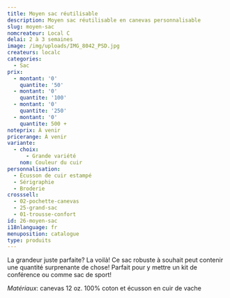 ```yaml
---
title: Moyen sac réutilisable
description: Moyen sac réutilisable en canevas personnalisable
slug: moyen-sac
nomcreateur: Local C
delai: 2 à 3 semaines
image: /img/uploads/IMG_8042_PSD.jpg
createurs: localc
categories:
  - Sac
prix:
  - montant: '0'
    quantite: '50'
  - montant: '0'
    quantite: '100'
  - montant: '0'
    quantite: '250'
  - montant: '0'
    quantite: 500 +
noteprix: À venir
pricerange: À venir
variante:
  - choix:
      - Grande variété
    nom: Couleur du cuir
personnalisation:
  - Écusson de cuir estampé
  - Sérigraphie
  - Broderie
crosssell:
  - 02-pochette-canevas
  - 25-grand-sac
  - 01-trousse-confort
id: 26-moyen-sac
i18nlanguage: fr
menuposition: catalogue
type: produits
---
```

La grandeur juste parfaite? La voilà! Ce sac robuste à souhait peut contenir une quantité surprenante de chose! Parfait pour y mettre un kit de conférence ou comme sac de sport!

_Matériaux_: canevas 12 oz. 100% coton et écusson en cuir de vache

